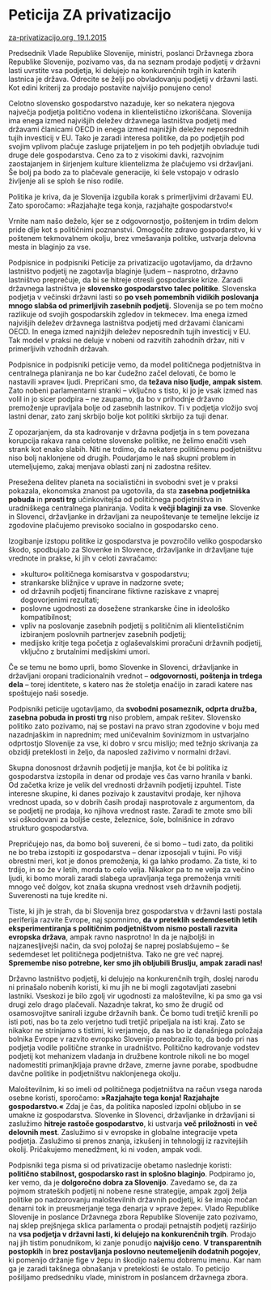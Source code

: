 # Peticija ZA privatizacijo

[za-privatizacijo.org, 19.1.2015](https://www.za-privatizacijo.org)

Predsednik Vlade Republike Slovenije, ministri, poslanci Državnega zbora Republike Slovenije, pozivamo vas, da na seznam prodaje podjetij v državni lasti uvrstite vsa podjetja, ki delujejo na konkurenčnih trgih in katerih lastnica je država. Odrecite se želji po obvladovanju podjetij v državni lasti. Kot edini kriterij za prodajo postavite najvišjo ponujeno ceno!

Celotno slovensko gospodarstvo nazaduje, ker so nekatera njegova največja podjetja politično vodena in klientelistično izkoriščana. Slovenija ima enega izmed najvišjih deležev državnega lastništva podjetij med državami članicami OECD in enega izmed najnižjih deležev neposrednih tujih investicij v EU. Tako je zaradi interesa politike, da po podjetjih pod svojim vplivom plačuje zasluge prijateljem in po teh podjetjih obvladuje tudi druge dele gospodarstva. Ceno za to z visokimi davki, razvojnim zaostajanjem in širjenjem kulture klientelizma že plačujemo vsi državljani. Še bolj pa bodo za to plačevale generacije, ki šele vstopajo v odraslo življenje ali se sploh še niso rodile.

Politika je kriva, da je Slovenija izgubila korak s primerljivimi državami EU. Zato sporočamo: »Razjahajte tega konja, razjahajte gospodarstvo!«

Vrnite nam našo deželo, kjer se z odgovornostjo, poštenjem in trdim delom pride dlje kot s političnimi poznanstvi. Omogočite zdravo gospodarstvo, ki v poštenem tekmovalnem okolju, brez vmešavanja politike, ustvarja delovna mesta in blaginjo za vse.

Podpisnice in podpisniki Peticije za privatizacijo ugotavljamo, da državno lastništvo podjetij ne zagotavlja blaginje ljudem – nasprotno, državno lastništvo preprečuje, da bi se hitreje otresli gospodarske krize. Zaradi državnega lastništva je **slovensko gospodarstvo talec politike**. Slovenska podjetja v večinski državni lasti so **po vseh pomembnih vidikih poslovanja mnogo slabša od primerljivih zasebnih podjetij.** Slovenija se po tem močno razlikuje od svojih gospodarskih zgledov in tekmecev. Ima enega izmed najvišjih deležev državnega lastništva podjetij med državami članicami OECD. In enega izmed najnižjih deležev neposrednih tujih investicij v EU. Tak model v praksi ne deluje v nobeni od razvitih zahodnih držav, niti v primerljivih vzhodnih državah.

Podpisnice in podpisniki peticije vemo, da model političnega podjetništva in centralnega planiranja ne bo kar čudežno začel delovati, če bomo le nastavili »prave« ljudi. Prepričani smo, da **težava niso ljudje, ampak sistem**. Zato nobeni parlamentarni stranki – vključno s tisto, ki jo je vsak izmed nas volil in jo sicer podpira – ne zaupamo, da bo v prihodnje državno premoženje upravljala bolje od zasebnih lastnikov. Ti v podjetja vložijo svoj lastni denar, zato zanj skrbijo bolje kot politiki skrbijo za tuji denar.

Z opozarjanjem, da sta kadrovanje v državna podjetja in s tem povezana korupcija rakava rana celotne slovenske politike, ne želimo enačiti vseh strank kot enako slabih. Niti ne trdimo, da nekatere političnemu podjetništvu niso bolj naklonjene od drugih. Poudarjamo le naš skupni problem in utemeljujemo, zakaj menjava oblasti zanj ni zadostna rešitev.

Presežena delitev planeta na socialistični in svobodni svet je v praksi pokazala, ekonomska znanost pa ugotovila, da sta **zasebna podjetniška pobuda** in **prosti trg** učinkovitejša od političnega podjetništva in uradniškega centralnega planiranja. Vodita k **večji blaginji za vse**. Slovenke in Slovenci, državljanke in državljani za neupoštevanje te temeljne lekcije iz zgodovine plačujemo previsoko socialno in gospodarsko ceno.

Izogibanje izstopu politike iz gospodarstva je povzročilo veliko gospodarsko škodo, spodbujalo za Slovenke in Slovence, državljanke in državljane tuje vrednote in prakse, ki jih v celoti zavračamo:

 * »kulturo« političnega komisarstva v gospodarstvu;
 * strankarske bližnjice v uprave in nadzorne svete;
 * od državnih podjetij financirane fiktivne raziskave z vnaprej dogovorjenimi rezultati;
 * poslovne ugodnosti za dosežene strankarske čine in ideološko kompatibilnost;
 * vpliv na poslovanje zasebnih podjetij s političnim ali klientelističnim izbiranjem poslovnih partnerjev zasebnih podjetij;
 * medijsko kritje tega početja z oglaševalskimi proračuni državnih podjetij, vključno z brutalnimi medijskimi umori.

Če se temu ne bomo uprli, bomo Slovenke in Slovenci, državljanke in državljani oropani tradicionalnih vrednot – **odgovornosti, poštenja in trdega dela** – torej identitete, s katero nas že stoletja enačijo in zaradi katere nas spoštujejo naši sosedje.

Podpisniki peticije ugotavljamo, da **svobodni posameznik, odprta družba, zasebna pobuda in prosti trg** niso problem, ampak rešitev. Slovensko politiko zato pozivamo, naj se postavi na pravo stran zgodovine v boju med nazadnjaškim in naprednim; med uničevalnim šovinizmom in ustvarjalno odprtostjo Slovenije za vse, ki dobro v srcu mislijo; med težnjo skrivanja za obzidji preteklosti in željo, da naposled zaživimo v normalni državi.

Skupna donosnost državnih podjetij je manjša, kot če bi politika iz gospodarstva izstopila in denar od prodaje ves čas varno hranila v banki. Od začetka krize je velik del vrednosti državnih podjetij izpuhtel. Tiste interesne skupine, ki danes pozivajo k zaustavitvi prodaje, ker njihova vrednost upada, so v dobrih časih prodaji nasprotovale z argumentom, da se podjetij ne prodaja, ko njihova vrednost raste. Zaradi te zmote smo bili vsi oškodovani za boljše ceste, železnice, šole, bolnišnice in zdravo strukturo gospodarstva.

Prepričujejo nas, da bomo bolj suvereni, če si bomo – tudi zato, da politiki ne bo treba izstopiti iz gospodarstva – denar izposojali v tujini. Po višji obrestni meri, kot je donos premoženja, ki ga lahko prodamo. Za tiste, ki to trdijo, in so že v letih, morda to celo velja. Nikakor pa to ne velja za večino ljudi, ki bomo morali zaradi slabega upravljanja tega premoženja vrniti mnogo več dolgov, kot znaša skupna vrednost vseh državnih podjetij. Suverenosti na tuje kredite ni.

Tiste, ki jih je strah, da bi Slovenija brez gospodarstva v državni lasti postala periferija razvite Evrope, naj spomnimo, **da v preteklih sedemdesetih letih eksperimentiranja s političnim podjetništvom nismo postali razvita evropska država**, ampak ravno nasprotno! In da je najboljši in najzanesljivejši način, da svoj položaj še naprej poslabšujemo – še sedemdeset let političnega podjetništva. Tako ne gre več naprej. **Spremembe niso potrebne, ker smo jih obljubili Bruslju, ampak zaradi nas!**

Državno lastništvo podjetij, ki delujejo na konkurenčnih trgih, doslej narodu ni prinašalo nobenih koristi, ki mu jih ne bi mogli zagotavljati zasebni lastniki. Vseskozi je bilo zgolj vir ugodnosti za maloštevilne, ki pa smo ga vsi drugi zelo drago plačevali. Nazadnje takrat, ko smo že drugič od osamosvojitve sanirali izgube državnih bank. Če bomo tudi tretjič krenili po isti poti, nas bo ta zelo verjetno tudi tretjič pripeljala na isti kraj. Zato se nikakor ne strinjamo s tistimi, ki verjamejo, da nas bo iz današnjega položaja bolnika Evrope v razvito evropsko Slovenijo preobrazilo to, da bodo pri nas podjetja vodile politične stranke in uradništvo. Politično kadrovanje vodstev podjetij kot mehanizem vladanja in družbene kontrole nikoli ne bo mogel nadomestiti primanjkljaja pravne države, zmerne javne porabe, spodbudne davčne politike in podjetništvu naklonjenega okolju.

Maloštevilnim, ki so imeli od političnega podjetništva na račun vsega naroda osebne koristi, sporočamo: **»Razjahajte tega konja! Razjahajte gospodarstvo.«** Zdaj je čas, da politika naposled izpolni obljubo in se umakne iz gospodarstva. Slovenke in Slovenci, državljanke in državljani si zaslužimo **hitreje rastoče gospodarstvo**, ki ustvarja **več priložnosti** in **več delovnih mest**. Zaslužimo si v evropske in globalne integracije vpeta podjetja. Zaslužimo si prenos znanja, izkušenj in tehnologij iz razvitejših okolij. Pričakujemo menedžment, ki ni voden, ampak vodi.

Podpisniki tega pisma si od privatizacije obetamo naslednje koristi: **politično stabilnost, gospodarsko rast in splošno blaginjo**. Podpiramo jo, ker vemo, da je **dolgoročno dobra za Slovenijo**. Zavedamo se, da za pojmom strateških podjetij ni nobene resne strategije, ampak zgolj želja politike po nadzorovanju maloštevilnih državnih podjetij, ki še imajo močan denarni tok in preusmerjanje tega denarja v »prave žepe«. Vlado Republike Slovenije in poslance Državnega zbora Republike Slovenije zato pozivamo, naj sklep prejšnjega sklica parlamenta o prodaji petnajstih podjetij razširijo na **vsa podjetja v državni lasti, ki delujejo na konkurenčnih trgih**. Prodajo naj jih tistim ponudnikom, ki zanje ponudijo **najvišjo ceno**. **V transparentnih postopkih** in **brez postavljanja poslovno neutemeljenih dodatnih pogojev**, ki pomenijo držanje fige v žepu in škodijo našemu dobremu imenu. Kar nam ga je zaradi takšnega obnašanja v preteklosti še ostalo.
To peticijo pošiljamo predsedniku vlade, ministrom in poslancem državnega zbora.